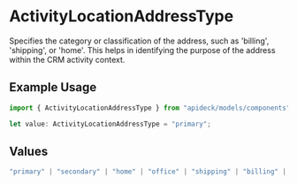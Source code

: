 # ActivityLocationAddressType

Specifies the category or classification of the address, such as 'billing', 'shipping', or 'home'. This helps in identifying the purpose of the address within the CRM activity context.

## Example Usage

```typescript
import { ActivityLocationAddressType } from "apideck/models/components";

let value: ActivityLocationAddressType = "primary";
```

## Values

```typescript
"primary" | "secondary" | "home" | "office" | "shipping" | "billing" | "other"
```